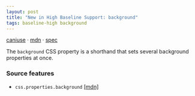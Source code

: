 ```yaml
---
layout: post
title: "New in High Baseline Support: background"
tags: baseline-high background
---
```


[caniuse](https://caniuse.com/?search=background) · [mdn](https://developer.mozilla.org/en-US/search?q=background) · [spec](https://drafts.csswg.org/css-backgrounds-3/#background)

The `background` CSS property is a shorthand that sets several background properties at once.

### Source features

- ``css.properties.background`` [[mdn]](https://developer.mozilla.org/en-US/search?q=css.properties.background)
